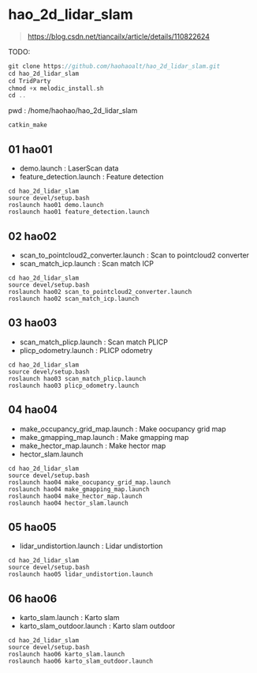 # hao_2d_lidar_slam
> https://blog.csdn.net/tiancailx/article/details/110822624

TODO:
```cpp
git clone https://github.com/haohaoalt/hao_2d_lidar_slam.git
cd hao_2d_lidar_slam
cd TridParty
chmod +x melodic_install.sh
cd ..
```
pwd : /home/haohao/hao_2d_lidar_slam
```
catkin_make
```
## 01 hao01
- demo.launch : LaserScan data
- feature_detection.launch : Feature detection
```
cd hao_2d_lidar_slam
source devel/setup.bash
roslaunch hao01 demo.launch
roslaunch hao01 feature_detection.launch
```
## 02 hao02
- scan_to_pointcloud2_converter.launch : Scan to pointcloud2 converter
- scan_match_icp.launch : Scan match ICP
```
cd hao_2d_lidar_slam
source devel/setup.bash
roslaunch hao02 scan_to_pointcloud2_converter.launch
roslaunch hao02 scan_match_icp.launch
```

## 03 hao03
- scan_match_plicp.launch : Scan match PLICP
- plicp_odometry.launch : PLICP odometry
```
cd hao_2d_lidar_slam
source devel/setup.bash
roslaunch hao03 scan_match_plicp.launch
roslaunch hao03 plicp_odometry.launch
```
## 04 hao04
- make_occupancy_grid_map.launch : Make oocupancy grid map
- make_gmapping_map.launch : Make gmapping map
- make_hector_map.launch : Make hector map
- hector_slam.launch
``` 
cd hao_2d_lidar_slam
source devel/setup.bash
roslaunch hao04 make_oocupancy_grid_map.launch
roslaunch hao04 make_gmapping_map.launch
roslaunch hao04 make_hector_map.launch
roslaunch hao04 hector_slam.launch
```
## 05 hao05
- lidar_undistortion.launch : Lidar undistortion
```
cd hao_2d_lidar_slam
source devel/setup.bash
roslaunch hao05 lidar_undistortion.launch
```
## 06 hao06
- karto_slam.launch : Karto slam
- karto_slam_outdoor.launch : Karto slam outdoor
```
cd hao_2d_lidar_slam
source devel/setup.bash
roslaunch hao06 karto_slam.launch
roslaunch hao06 karto_slam_outdoor.launch
```



